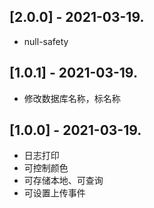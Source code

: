 ## [2.0.0] - 2021-03-19.

* null-safety

## [1.0.1] - 2021-03-19.

* 修改数据库名称，标名称

## [1.0.0] - 2021-03-19.

* 日志打印
* 可控制颜色
* 可存储本地、可查询
* 可设置上传事件

